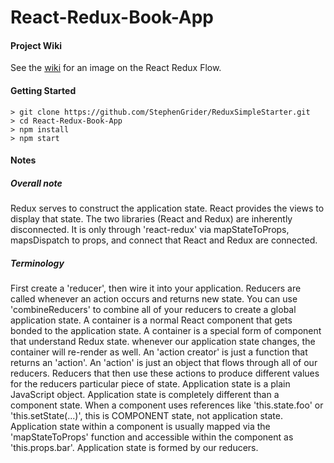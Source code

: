 # React-Redux-Book-App

#### Project Wiki
See the [wiki](https://github.com/jasondebolt/React-Redux-Book-App/wiki) for an image on the React Redux Flow.

#### Getting Started
```
> git clone https://github.com/StephenGrider/ReduxSimpleStarter.git
> cd React-Redux-Book-App
> npm install
> npm start
```

#### Notes
##### Overall note
Redux serves to construct the application state. React provides the views to display that state. The two libraries (React and Redux) are inherently disconnected. It is only through 'react-redux' via mapStateToProps, mapsDispatch to props, and connect that React and Redux are connected.

##### Terminology
First create a 'reducer', then wire it into your application. Reducers are called
whenever an action occurs and returns new state. You can use 'combineReducers'
to combine all of your reducers to create a global application state.
A container is a normal React component that gets bonded to the application state.
A container is a special form of component that understand Redux state. whenever
our application state changes, the container will re-render as well.
An 'action creator' is just a function that returns an 'action'.
An 'action' is just an object that flows through all of our reducers.
Reducers that then use these actions to produce different values for the
reducers particular piece of state. Application state is a plain JavaScript object.
Application state is completely different than a component state. When a component uses references like 'this.state.foo' or 'this.setState(...)', this is COMPONENT state, not application state. Application state within a component is usually mapped via the 'mapStateToProps' function and accessible within the component as 'this.props.bar'. Application state is formed by our reducers.
